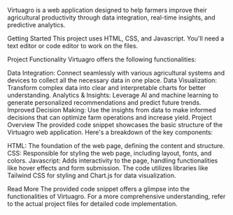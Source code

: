Virtuagro is a web application designed to help farmers improve their agricultural productivity through data integration, real-time insights, and predictive analytics.

Getting Started
This project uses HTML, CSS, and Javascript. You'll need a text editor or code editor to work on the files.

Project Functionality
Virtuagro offers the following functionalities:

Data Integration: Connect seamlessly with various agricultural systems and devices to collect all the necessary data in one place.
Data Visualization: Transform complex data into clear and interpretable charts for better understanding.
Analytics & Insights: Leverage AI and machine learning to generate personalized recommendations and predict future trends.
Improved Decision Making: Use the insights from data to make informed decisions that can optimize farm operations and increase yield.
Project Overview
The provided code snippet showcases the basic structure of the Virtuagro web application. Here's a breakdown of the key components:

HTML: The foundation of the web page, defining the content and structure.
CSS: Responsible for styling the web page, including layout, fonts, and colors.
Javascript: Adds interactivity to the page, handling functionalities like hover effects and form submission.
The code utilizes libraries like Tailwind CSS for styling and Chart.js for data visualization.

Read More
The provided code snippet offers a glimpse into the functionalities of Virtuagro.  For a more comprehensive understanding, refer to the actual project files for detailed code implementation.